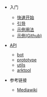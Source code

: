 * 入门
  * [快速开始](fornew/quickstart.md)
  * [引导](fornew/guide.md)
  * [示例用法](fornew/usage.md)
  * [示例(Github)](https://github.com/GuGuMur/mwbot/tree/main/examples)

* [API](api/index.md)
  * [bot](api/bot.md)
  * [prototype](api/prototype.md)
  * [utils](api/utils.md)
  * [arktool](api/arktool.md)

* 参考链接
  * [Mediawiki](https://www.mediawiki.org)